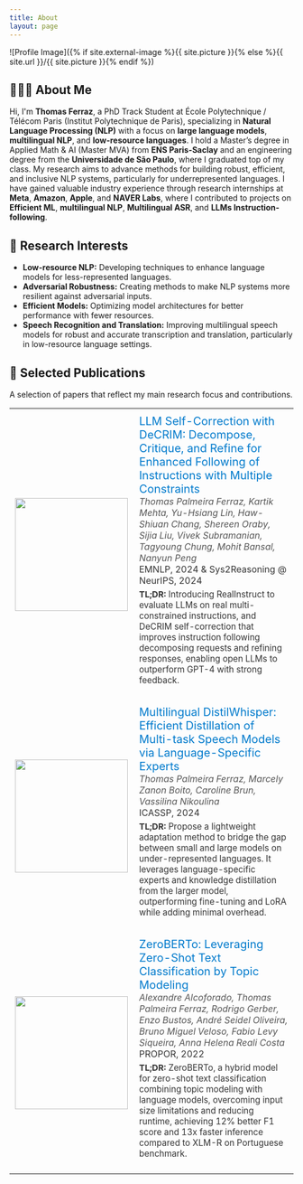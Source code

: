 ```yaml
---
title: About
layout: page
---
```

![Profile Image]({% if site.external-image %}{{ site.picture }}{% else %}{{ site.url }}/{{ site.picture }}{% endif %})

<section id="about-me">
    <h2>👨🏻‍💻 About Me</h2>
    <p>
        Hi, I'm <strong>Thomas Ferraz</strong>, a PhD Track Student at École Polytechnique / Télécom Paris (Institut Polytechnique de Paris), specializing
        in <strong>Natural Language Processing (NLP)</strong> with a focus on <strong>large language models</strong>,
        <strong>multilingual NLP</strong>, and <strong>low-resource languages</strong>. I hold a Master’s degree in Applied Math & AI (Master MVA)
        from <strong>ENS Paris-Saclay</strong> and an engineering degree from the <strong>Universidade de São Paulo</strong>, where I graduated
        top of my class. My research aims to advance methods for building robust, efficient, and inclusive NLP systems, particularly for
        underrepresented languages. I have gained valuable industry experience through research internships at <strong>Meta</strong>,
        <strong>Amazon</strong>, <strong>Apple</strong>, and <strong>NAVER Labs</strong>, where I contributed to projects on
        <strong>Efficient ML</strong>, <strong>multilingual NLP</strong>, <strong>Multilingual ASR</strong>, and <strong>LLMs Instruction-following</strong>.
    </p>
</section>

<section id="research-interests">
    <h2>🔬 Research Interests</h2>
    <ul>
        <li><strong>Low-resource NLP:</strong> Developing techniques to enhance language models for less-represented languages.</li>
        <li><strong>Adversarial Robustness:</strong> Creating methods to make NLP systems more resilient against adversarial inputs.</li>
        <li><strong>Efficient Models:</strong> Optimizing model architectures for better performance with fewer resources.</li>
        <li><strong>Speech Recognition and Translation:</strong> Improving multilingual speech models for robust and accurate transcription and translation, particularly in low-resource language settings.</li>
    </ul>
</section>

<section id="selected-papers">
	<h2>📝 Selected Publications</h2>
    <p>A selection of papers that reflect my main research focus and contributions.</p>

 <table>

  <tr>
    <td style="padding:10px" width="200px">
      <a href="https://arxiv.org/pdf/2410.06458"><img width="200px" style="min-width:100px; object-fit: cover;" src="{{ site.url }}/assets/images/selected_publications/DeCRIM.png"></a>
    </td>
    <td style="padding:10px">
      <a class="paper" href="https://arxiv.org/pdf/2410.06458" style="font-size: 20px; text-decoration: none; color: #007acc;">
        LLM Self-Correction with DeCRIM: Decompose, Critique, and Refine for Enhanced Following of Instructions with Multiple Constraints
      </a><br>
      <span style="font-style: italic; color: #555;">Thomas Palmeira Ferraz, Kartik Mehta, Yu-Hsiang Lin, Haw-Shiuan Chang, Shereen Oraby, Sijia Liu, Vivek Subramanian, Tagyoung Chung, Mohit Bansal, Nanyun Peng</span><br>
      <span style="color: #333;">EMNLP, 2024 & Sys2Reasoning @ NeurIPS, 2024</span><br>
      <p style="margin-top: 5px; font-size: 0.95em; color: #333;"><strong>TL;DR:</strong> Introducing RealInstruct to evaluate LLMs on real multi-constrained instructions, and DeCRIM self-correction that improves instruction following decomposing requests and refining responses, enabling open LLMs to outperform GPT-4 with strong feedback.</p>
    </td>
  </tr>

  <tr>
    <td style="padding:10px" width="200px">
      <a href="https://arxiv.org/pdf/2311.01070"><img width="200px" style="min-width:100px; object-fit: cover;" src="{{ site.url }}/assets/images/selected_publications/DistilWhisper.png"></a>
    </td>
    <td style="padding:10px">
      <a class="paper" href="https://arxiv.org/pdf/2311.01070" style="font-size: 20px; text-decoration: none; color: #007acc;">
        Multilingual DistilWhisper: Efficient Distillation of Multi-task Speech Models via Language-Specific Experts
      </a><br>
      <span style="font-style: italic; color: #555;">Thomas Palmeira Ferraz, Marcely Zanon Boito, Caroline Brun, Vassilina Nikoulina</span><br>
      <span style="color: #333;">ICASSP, 2024</span><br>
      <p style="margin-top: 5px; font-size: 0.95em; color: #333;"><strong>TL;DR:</strong> Propose a lightweight adaptation method to bridge the gap between small and large models on under-represented languages. It leverages language-specific experts and knowledge distillation from the larger model, outperforming fine-tuning and LoRA while adding minimal overhead.</p>
    </td>
  </tr>
  <tr>
    <td style="padding:10px" width="200px">
      <a href="https://arxiv.org/pdf/2201.01337"><img width="200px" style="min-width:100px; object-fit: cover;" src="{{ site.url }}/assets/images/selected_publications/ZeroBERTo.png"></a>
    </td>
    <td style="padding:10px">
      <a class="paper" href="https://arxiv.org/pdf/2201.01337" style="font-size: 20px; text-decoration: none; color: #007acc;">
        ZeroBERTo: Leveraging Zero-Shot Text Classification by Topic Modeling
      </a><br>
      <span style="font-style: italic; color: #555;">Alexandre Alcoforado, Thomas Palmeira Ferraz, Rodrigo Gerber, Enzo Bustos, André Seidel Oliveira, Bruno Miguel Veloso, Fabio Levy Siqueira, Anna Helena Reali Costa</span><br>
      <span style="color: #333;">PROPOR, 2022</span><br>
      <p style="margin-top: 5px; font-size: 0.95em; color: #333;"><strong>TL;DR:</strong> ZeroBERTo, a hybrid model for zero-shot text classification combining topic modeling with language models, overcoming input size limitations and reducing runtime, achieving 12% better F1 score and 13x faster inference compared to XLM-R on Portuguese benchmark.</p>
    </td>
  </tr>
<!-- 
  <tr>
    <td style="padding:10px">
      <a href="https://link-to-paper3.com"><img height="75px" style="min-width:100px; object-fit: cover; border-radius: 8px;" src="path/to/image3.jpg"></a>
    </td>
    <td style="padding:10px">
      <a class="paper" href="https://link-to-paper3.com" style="font-size: 20px; text-decoration: none; color: #007acc;">
        Yet Another Paper Title
      </a><br>
      <span style="font-style: italic; color: #555;">Thomas Ferraz, Author F, Author G</span><br>
      <span style="color: #333;">Conference Name, Year</span><br>
      <p style="margin-top: 5px; font-size: 0.95em; color: #333;"><strong>TL;DR:</strong> A concise explanation of the research contributions.</p>
    </td>
  </tr>
-->
</table>


<!-- 
<h2>Skills</h2>

<ul class="skill-list">
	<li>HTML - Jade - Haml - Erb</li>
	<li>Responsive (Mobile First)</li>
	<li>CSS (Stylus, Sass, Less)</li>
	<li>Css Frameworks (Bootstrap, Foundation)</li>
	<li>Javascript (Design Patterns, Tests)</li>
	<li>AngularJS - ReactJS</li>
	<li>Grunt - Gulp - Yeoman</li>
	<li>Git</li>
	<li>PHP</li>
	<li>Python</li>
	<li>MySQL - MongoDB</li>
	<li>Scrum and Kanban</li>
	<li>TDD e Continuous Integration</li>
</ul>

<h2>Projects</h2>

<ul>
	<li><a href="https://github.com/">Lorem Lorem</a></li>
	<li><a href="https://github.com/">Ipsum Dolor</a></li>
	<li><a href="https://github.com/">Dolor Lorem</a></li>
</ul>
-->
